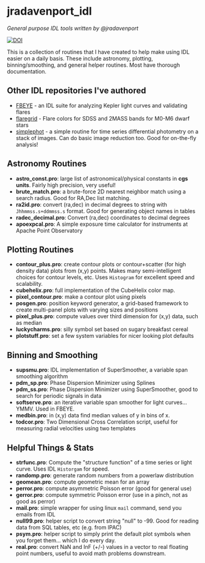 # jradavenport_idl
*General purpose IDL tools written by @jradavenport*

[![DOI](https://zenodo.org/badge/18946854.svg)](https://zenodo.org/badge/latestdoi/18946854)

This is a collection of routines that I have created to help make using IDL easier on a daily basis. These include astronomy, plotting, binning/smoothing, and general helper routines. Most have thorough documentation.  


## Other IDL repositories I've authored
- [FBEYE](https://github.com/jradavenport/FBEYE) - an IDL suite for analyzing Kepler light curves and validating flares
- [flaregrid](https://github.com/jradavenport/flare-grid) - Flare colors for SDSS and 2MASS bands for M0-M6 dwarf stars
- [simplephot](https://github.com/jradavenport/simplephot) - a simple routine for time series differential photometry on a stack of images. Can do basic image reduction too. Good for on-the-fly analysis!

## Astronomy Routines
- **astro_const.pro**:  large list of astronomical/physical constants in **cgs units**. Fairly high precision, very useful!
- **brute_match.pro**:  a brute-force 2D nearest neighbor match using a search radius. Good for RA,Dec list matching.
- **ra2id.pro**: convert (ra,dec) in decimal degrees to string with `Jhhmmss.s+ddmmss.s` format. Good for generating object names in tables
- **radec_decimal.pro**: Convert (ra,dec) coordinates to decimal degrees
- **apoexpcal.pro**: A simple exposure time calculator for instruments at Apache Point Observatory

## Plotting Routines
- **contour_plus.pro**:  create contour plots or contour+scatter (for high density data) plots from (x,y) points. Makes many semi-intelligent choices for contour levels, etc. Uses `Histogram` for excellent speed and scalability.
- **cubehelix.pro**:  full implementation of the CubeHelix color map.
- **pixel_contour.pro**:  make a contour plot using pixels
- **posgen.pro**:  position keyword generator, a grid-based framework to create multi-panel plots with varying sizes and positions
- **pixel_plus.pro**:  compute values over third dimension for (x,y) data, such as median
- **luckycharms.pro**:  silly symbol set based on sugary breakfast cereal
- **plotstuff.pro**: set a few system variables for nicer looking plot defaults

## Binning and Smoothing
- **supsmu.pro**:  IDL implementation of SuperSmoother, a variable span smoothing algorithm
- **pdm_sp.pro**:  Phase Dispersion Minimizer using Splines
- **pdm_ss.pro**:  Phase Dispersion Minimizer using SuperSmoother, good to search for periodic signals in data
- **softserve.pro**:  an iterative variable span smoother for light curves... YMMV. Used in FBEYE.
- **medbin.pro**:  in (x,y) data find median values of y in bins of x.
- **todcor.pro**:  Two Dimensional Cross Correlation script, useful for measuring radial velocities using two templates

## Helpful Things & Stats
- **strfunc.pro**:  Compute the "structure function" of a time series or light curve. Uses IDL `Historgam` for speed.
- **randomp.pro**:  generate random numbers from a powerlaw distribution
- **geomean.pro**:  compute geometric mean for an array
- **perror.pro**:  compute asymmetric Poisson error (good for general use)
- **gerror.pro**:  compute symmetric Poisson error (use in a pinch, not as good as perror)
- **mail.pro**:  simple wrapper for using linux `mail` command, send you emails from IDL
- **null99.pro**:  helper script to convert string "null" to -99. Good for reading data from SQL tables, etc (e.g. from IPAC)
- **psym.pro**:  helper script to simply print the default plot symbols when you forget them... which I do every day.
- **real.pro**:  convert NaN and InF (+/-) values in a vector to real floating point numbers, useful to avoid math problems downstream.

